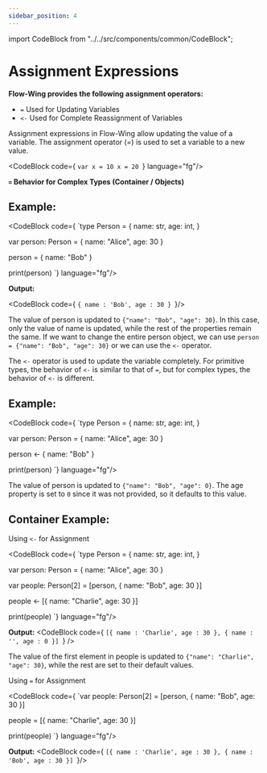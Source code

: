 ```yaml
---
sidebar_position: 4
---
```


import CodeBlock from "../../src/components/common/CodeBlock";

# Assignment Expressions

**Flow-Wing provides the following assignment operators:**

- `=` Used for Updating Variables
- `<-` Used for Complete Reassignment of Variables

Assignment expressions in Flow-Wing allow updating the value of a variable. The assignment operator (=) is used to set a variable to a new value.

<CodeBlock code={
`var x = 10
x = 20
`} language="fg"/>

**`=` Behavior for Complex Types (Container / Objects)**


## Example:

<CodeBlock code={
`type Person = {
    name: str,
    age: int,
}

var person: Person =  { name: "Alice", age: 30 }

person = { name: "Bob" }

print(person)
`} language="fg"/>

**Output:**

<CodeBlock code={
`{ name : 'Bob', age : 30 }
`}/>

The value of person is updated to `{"name": "Bob", "age": 30}`. In this case, only the value of name is updated, while the rest of the properties remain the same. If we want to change the entire person object, we can use `person = {"name": "Bob", "age": 30}` or we can use the `<-` operator.


The `<-` operator is used to update the variable completely. For primitive types, the behavior of `<-` is similar to that of `=`, but for complex types, the behavior of `<-` is different.

## Example:
<CodeBlock code={
`type Person = {
    name: str,
    age: int,
}

var person: Person =  { name: "Alice", age: 30 }

person <- { name: "Bob" }

print(person)
`} language="fg"/>

The value of person is updated to `{"name": "Bob", "age": 0}`. The age property is set to `0` since it was not provided, so it defaults to this value.


## Container Example:

Using `<-` for Assignment

<CodeBlock code={
`type Person = {
    name: str,
    age: int,
}

var person: Person =  { name: "Alice", age: 30 }

var people: Person[2] = [person, { name: "Bob", age: 30 }]

people <- [{ name: "Charlie", age: 30 }]

print(people) 
`} language="fg"/>

**Output:**
<CodeBlock code={
`[{ name : 'Charlie', age : 30 }, { name : '', age : 0 }]
`} />

The value of the first element in people is updated to `{"name": "Charlie", "age": 30}`, while the rest are set to their default values.

Using `=` for Assignment 

<CodeBlock code={
`var people: Person[2] = [person, { name: "Bob", age: 30 }]

people = [{ name: "Charlie", age: 30 }]

print(people) 
`} language="fg"/>

**Output:**
<CodeBlock code={
`[{ name : 'Charlie', age : 30 }, { name : 'Bob', age : 30 }]
`}/>

